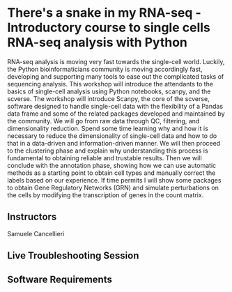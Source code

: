 # There's a snake in my RNA-seq - Introductory course to single cells RNA-seq analysis with Python
RNA-seq analysis is moving very fast towards the single-cell world. Luckily, the Python bioinformaticians community is moving accordingly fast, developing and supporting many tools to ease out the complicated tasks of sequencing analysis. This workshop will introduce the attendants to the basics of single-cell analysis using Python notebooks, scanpy, and the scverse. The workshop will introduce Scanpy, the core of the scverse, software designed to handle single-cell data with the flexibility of a Pandas data frame and some of the related packages developed and maintained by the community. We will go from raw data through QC, filtering, and dimensionality reduction. Spend some time learning why and how it is necessary to reduce the dimensionality of single-cell data and how to do that in a data-driven and information-driven manner. We will then proceed to the clustering phase and explain why understanding this process is fundamental to obtaining reliable and trustable results. Then we will conclude with the annotation phase, showing how we can use automatic methods as a starting point to obtain cell types and manually correct the labels based on our experience. If time permits I will show some packages to obtain Gene Regulatory Networks (GRN) and simulate perturbations on the cells by modifying the transcription of genes in the count matrix.
## Instructors
Samuele Cancellieri
## Live Troubleshooting Session
## Software Requirements